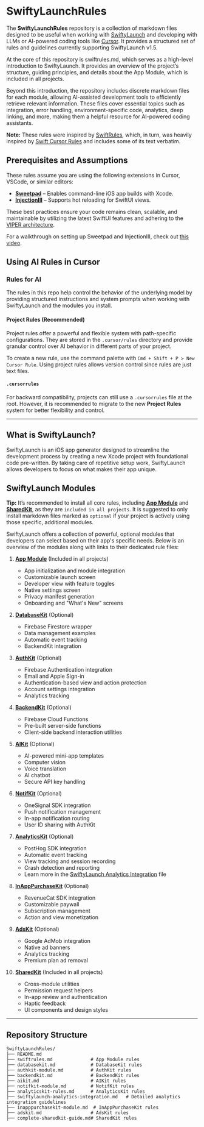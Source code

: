 # SwiftyLaunchRules

The **SwiftyLaunchRules** repository is a collection of markdown files designed to be useful when working with [SwiftyLaunch](http://swiftylaun.ch) and developing with LLMs or AI-powered coding tools like [Cursor](https://docs.cursor.com/context/rules-for-ai). It provides a structured set of rules and guidelines currently supporting SwiftyLaunch v1.5.

At the core of this repository is swiftrules.md, which serves as a high-level introduction to SwiftyLaunch. It provides an overview of the project’s structure, guiding principles, and details about the App Module, which is included in all projects.

Beyond this introduction, the repository includes discrete markdown files for each module, allowing AI-assisted development tools to efficiently retrieve relevant information. These files cover essential topics such as integration, error handling, environment-specific code, analytics, deep linking, and more, making them a helpful resource for AI-powered coding assistants.

**Note:** These rules were inspired by [SwiftRules](https://github.com/danielraffel/SwiftRules), which, in turn, was heavily inspired by [Swift Cursor Rules](https://www.rayfernando.ai/swift-cursor-rules) and includes some of its text verbatim.

## Prerequisites and Assumptions

These rules assume you are using the following extensions in Cursor, VSCode, or similar editors:

- **[Sweetpad](https://sweetpad.hyzyla.dev)** – Enables command-line iOS app builds with Xcode.
- **[InjectionIII](https://github.com/johnno1962/InjectionIII)** – Supports hot reloading for SwiftUI views.

These best practices ensure your code remains clean, scalable, and maintainable by utilizing the latest SwiftUI features and adhering to the [VIPER architecture](https://medium.com/@pinarkocak/understanding-viper-pattern-619fa9a0b1f1).

For a walkthrough on setting up Sweetpad and InjectionIII, check out [this video](https://www.youtube.com/watch?v=s7BVmsZSmWQ).

## Using AI Rules in Cursor

### Rules for AI

The rules in this repo help control the behavior of the underlying model by providing structured instructions and system prompts when working with SwiftyLaunch and the modules you install. 

#### Project Rules (Recommended)

Project rules offer a powerful and flexible system with path-specific configurations. They are stored in the `.cursor/rules` directory and provide granular control over AI behavior in different parts of your project.

To create a new rule, use the command palette with `Cmd + Shift + P > New Cursor Rule`. Using project rules allows version control since rules are just text files.

#### `.cursorrules`

For backward compatibility, projects can still use a `.cursorrules` file at the root. However, it is recommended to migrate to the new **Project Rules** system for better flexibility and control.

---

## What is SwiftyLaunch?

SwiftyLaunch is an iOS app generator designed to streamline the development process by creating a new Xcode project with foundational code pre-written. By taking care of repetitive setup work, SwiftyLaunch allows developers to focus on what makes their app unique.

## SwiftyLaunch Modules

**Tip:** It’s recommended to install all core rules, including **[App Module](swiftrules.md)** and **[SharedKit](complete-sharedkit-guide.md)**, as they are `included in all projects`. It is suggested to only install markdown files marked as `optional` if your project is actively using those specific, additional modules.

SwiftyLaunch offers a collection of powerful, optional modules that developers can select based on their app's specific needs. Below is an overview of the modules along with links to their dedicated rule files:

1. **[App Module](swiftrules.md)** (Included in all projects)  
   - App initialization and module integration  
   - Customizable launch screen  
   - Developer view with feature toggles  
   - Native settings screen  
   - Privacy manifest generation  
   - Onboarding and "What's New" screens

2. **[DatabaseKit](databasekit.md)** (Optional)  
   - Firebase Firestore wrapper  
   - Data management examples  
   - Automatic event tracking  
   - BackendKit integration

3. **[AuthKit](authkit-module.md)** (Optional)  
   - Firebase Authentication integration  
   - Email and Apple Sign-in  
   - Authentication-based view and action protection  
   - Account settings integration  
   - Analytics tracking

4. **[BackendKit](backendkit.md)** (Optional)  
   - Firebase Cloud Functions  
   - Pre-built server-side functions  
   - Client-side backend interaction utilities

5. **[AIKit](aikit.md)** (Optional)  
   - AI-powered mini-app templates  
   - Computer vision  
   - Voice translation  
   - AI chatbot  
   - Secure API key handling

6. **[NotifKit](notifkit-module.md)** (Optional)  
   - OneSignal SDK integration  
   - Push notification management  
   - In-app notification routing  
   - User ID sharing with AuthKit

7. **[AnalyticsKit](analyticskit-rules.md)** (Optional)  
   - PostHog SDK integration  
   - Automatic event tracking  
   - View tracking and session recording  
   - Crash detection and reporting  
   - Learn more in the [SwiftyLaunch Analytics Integration](swiftylaunch-analytics-integration.md) file

8. **[InAppPurchaseKit](inapppurchasekit-module.md)** (Optional)  
   - RevenueCat SDK integration  
   - Customizable paywall  
   - Subscription management  
   - Action and view monetization

9. **[AdsKit](adskit.md)** (Optional)  
   - Google AdMob integration  
   - Native ad banners  
   - Analytics tracking  
   - Premium plan ad removal

10. **[SharedKit](complete-sharedkit-guide.md)** (Included in all projects)  
    - Cross-module utilities  
    - Permission request helpers  
    - In-app review and authentication  
    - Haptic feedback  
    - UI components and design styles

---

## Repository Structure

```
SwiftyLaunchRules/
├── README.md
├── swiftrules.md              # App Module rules
├── databasekit.md             # DatabaseKit rules
├── authkit-module.md          # AuthKit rules
├── backendkit.md              # BackendKit rules
├── aikit.md                   # AIKit rules
├── notifkit-module.md         # NotifKit rules
├── analyticskit-rules.md      # AnalyticsKit rules
├── swiftylaunch-analytics-integration.md   # Detailed analytics integration guidelines
├── inapppurchasekit-module.md  # InAppPurchaseKit rules
├── adskit.md                  # AdsKit rules
├── complete-sharedkit-guide.md# SharedKit rules
```
